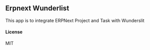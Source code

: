 ## Erpnext Wunderlist

This app is to integrate ERPNext Project and Task with Wunderslit

#### License

MIT